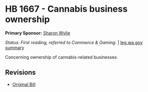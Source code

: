 # HB 1667 - Cannabis business ownership
**Primary Sponsor:** [Sharon Wylie](/person/leg/sharon.wylie.md)

*Status: First reading, referred to Commerce & Gaming.* | [leg.wa.gov summary](https://app.leg.wa.gov/billsummary?BillNumber=1667&Year=2021)

Concerning ownership of cannabis-related businesses.

## Revisions
* [Original Bill](1/)